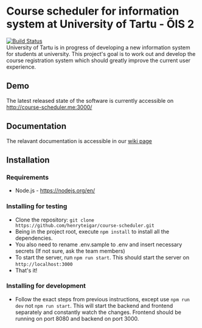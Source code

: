 # Course scheduler for information system at University of Tartu - ÕIS 2
[![Build Status](https://travis-ci.com/henryteigar/course-scheduler.svg?token=ycymLXkH9KWQcXyhBa65&branch=initial-layout)](https://travis-ci.com/henryteigar/course-scheduler)
<br/>
University of Tartu is in progress of developing a new information system for students at university. 
This project's goal is to work out and develop the course registration system which should greatly 
improve the current user experience.
 
## Demo 
The latest released state of the software is currently accessible on http://course-scheduler.me:3000/

## Documentation
The relavant documentation is accessible in our [wiki page](https://github.com/henryteigar/course-scheduler/wiki)

## Installation
 
### Requirements
* Node.js - https://nodejs.org/en/

### Installing for testing
* Clone the repository: `git clone https://github.com/henryteigar/course-scheduler.git` 
* Being in the project root, execute `npm install` to install all the dependencies.
* You also need to rename .env.sample to .env and insert necessary secrets (If not sure, ask the team members)
* To start the server, run `npm run start`. This should start the server on `http://localhost:3000`
* That's it!

### Installing for development
* Follow the exact steps from previous instructions, except use `npm run dev` not `npm run start`. This will 
start the backend and frontend separately and constantly watch the changes. Frontend should be running on port 8080 and
backend on port 3000.
